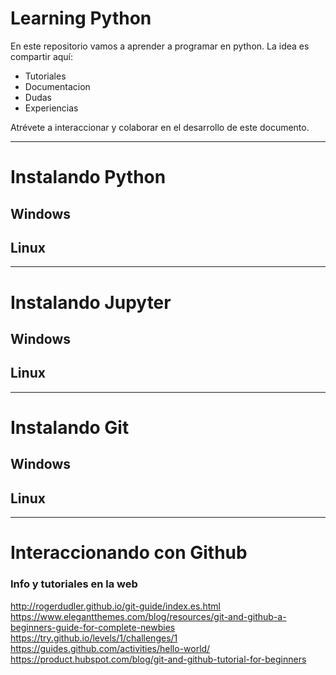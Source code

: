 # Learning Python

En este repositorio vamos a aprender a programar en python.
La idea es compartir aquí:
- Tutoriales
- Documentacion
- Dudas
- Experiencias

Atrévete a interaccionar y colaborar en el desarrollo de este documento.

----

# Instalando Python

## Windows

## Linux

----

# Instalando Jupyter

## Windows

## Linux

----

# Instalando Git

## Windows

## Linux

----

# Interaccionando con Github
### Info y tutoriales en la web
http://rogerdudler.github.io/git-guide/index.es.html
https://www.elegantthemes.com/blog/resources/git-and-github-a-beginners-guide-for-complete-newbies \
https://try.github.io/levels/1/challenges/1 \
https://guides.github.com/activities/hello-world/ \
https://product.hubspot.com/blog/git-and-github-tutorial-for-beginners
